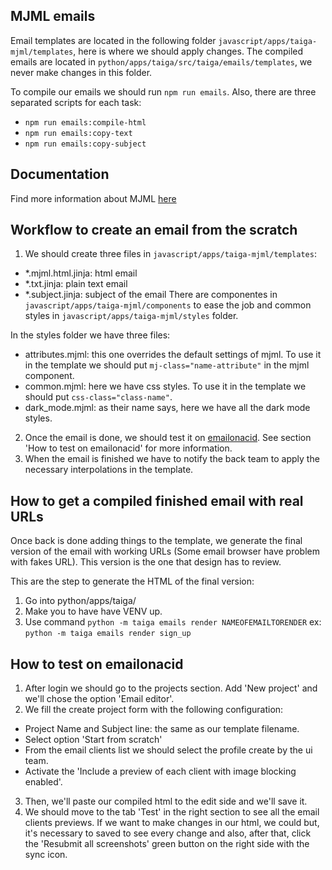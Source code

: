 ## MJML emails

Email templates are located in the following folder `javascript/apps/taiga-mjml/templates`, here is where we should apply changes.
The compiled emails are located in `python/apps/taiga/src/taiga/emails/templates`, we never make changes in this folder.

To compile our emails we should run `npm run emails`.
Also, there are three separated scripts for each task:

- `npm run emails:compile-html`
- `npm run emails:copy-text`
- `npm run emails:copy-subject`

## Documentation

Find more information about MJML [here](https://documentation.mjml.io/)

## Workflow to create an email from the scratch

1. We should create three files in `javascript/apps/taiga-mjml/templates`:

- \*.mjml.html.jinja: html email
- \*.txt.jinja: plain text email
- \*.subject.jinja: subject of the email
  There are componentes in `javascript/apps/taiga-mjml/components` to ease the job and common styles in `javascript/apps/taiga-mjml/styles` folder.

In the styles folder we have three files:

- attributes.mjml: this one overrides the default settings of mjml. To use it in the template we should put `mj-class="name-attribute"` in the mjml component.
- common.mjml: here we have css styles. To use it in the template we should put `css-class="class-name"`.
- dark_mode.mjml: as their name says, here we have all the dark mode styles.

2. Once the email is done, we should test it on [emailonacid](https://app.emailonacid.com/). See section 'How to test on emailonacid' for more information.
3. When the email is finished we have to notify the back team to apply the necessary interpolations in the template.

## How to get a compiled finished email with real URLs

Once back is done adding things to the template, we generate the final version of the email with working URLs (Some email browser have problem with fakes URL). This version is the one that design has to review.

This are the step to generate the HTML of the final version:

1. Go into python/apps/taiga/
2. Make you to have have VENV up.
3. Use command `python -m taiga emails render NAMEOFEMAILTORENDER`
   ex: `python -m taiga emails render sign_up`

## How to test on emailonacid

1. After login we should go to the projects section. Add 'New project' and we'll chose the option 'Email editor'.
2. We fill the create project form with the following configuration:

- Project Name and Subject line: the same as our template filename.
- Select option 'Start from scratch'
- From the email clients list we should select the profile create by the ui team.
- Activate the 'Include a preview of each client with image blocking enabled'.

3. Then, we'll paste our compiled html to the edit side and we'll save it.
4. We should move to the tab 'Test' in the right section to see all the email clients previews. If we want to make changes in our html, we could but, it's necessary to saved to see every change and also, after that, click the 'Resubmit all screenshots' green button on the right side with the sync icon.

